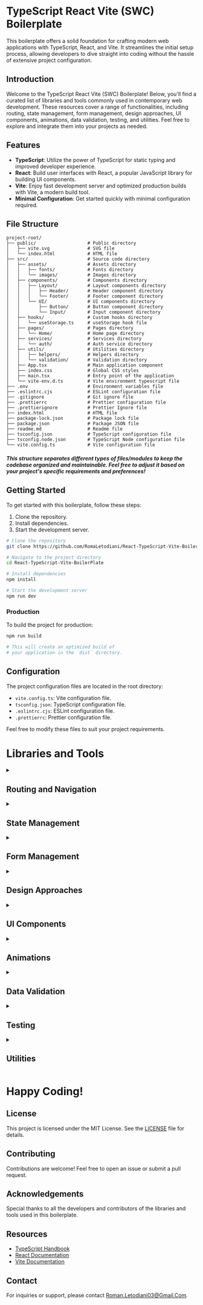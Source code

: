 # TypeScript React Vite (SWC) Boilerplate

This boilerplate offers a solid foundation for crafting modern web applications with TypeScript, React, and Vite. It streamlines the initial setup process, allowing developers to dive straight into coding without the hassle of extensive project configuration.

## Introduction

Welcome to the TypeScript React Vite (SWC) Boilerplate! Below, you'll find a curated list of libraries and tools commonly used in contemporary web development. These resources cover a range of functionalities, including routing, state management, form management, design approaches, UI components, animations, data validation, testing, and utilities. Feel free to explore and integrate them into your projects as needed.

## Features

- **TypeScript**: Utilize the power of TypeScript for static typing and improved developer experience.
- **React**: Build user interfaces with React, a popular JavaScript library for building UI components.
- **Vite**: Enjoy fast development server and optimized production builds with Vite, a modern build tool.
- **Minimal Configuration**: Get started quickly with minimal configuration required.

## File Structure

```
project-root/
├── public/                   # Public directory
│   ├── vite.svg              # SVG file
│   └── index.html            # HTML file
├── src/                      # Source code directory
│   ├── assets/               # Assets directory
│   │   ├── fonts/            # Fonts directory
│   │   └── images/           # Images directory
│   ├── components/           # Components directory
│   │   ├── Layout/           # Layout components directory
│   │   │   ├── Header/       # Header component directory
│   │   │   └── Footer/       # Footer component directory
│   │   └── UI/               # UI components directory
│   │       ├── Button/       # Button component directory
│   │       └── Input/        # Input component directory
│   ├── hooks/                # Custom hooks directory
│   │   └── useStorage.ts     # useStorage hook file
│   ├── pages/                # Pages directory
│   │   └── Home/             # Home page directory
│   ├── services/             # Services directory
│   │   └── auth/             # Auth service directory
│   ├── utils/                # Utilities directory
│   │   ├── helpers/          # Helpers directory
│   │   └── validation/       # Validation directory
│   ├── App.tsx               # Main application component
│   ├── index.css             # Global CSS styles
│   ├── main.tsx              # Entry point of the application
│   └── vite-env.d.ts         # Vite environment typescript file
├── .env                      # Environment variables file
├── .eslintrc.cjs             # ESLint configuration file
├── .gitignore                # Git ignore file
├── .prettierrc               # Prettier configuration file
├── .prettierignore           # Prettier Ignore file
├── index.html                # HTML file
├── package-lock.json         # Package lock file
├── package.json              # Package JSON file
├── readme.md                 # Readme file
├── tsconfig.json             # TypeScript configuration file
├── tsconfig.node.json        # TypeScript Node configuration file
└── vite.config.ts            # Vite configuration file
```

##### This structure separates different types of files/modules to keep the codebase organized and maintainable. Feel free to adjust it based on your project's specific requirements and preferences!

## Getting Started

To get started with this boilerplate, follow these steps:

1. Clone the repository.
2. Install dependencies.
3. Start the development server.

```bash
# Clone the repository
git clone https://github.com/RomaLetodiani/React-TypeScript-Vite-BoilerPlate.git

# Navigate to the project directory
cd React-TypeScript-Vite-BoilerPlate

# Install dependencies
npm install

# Start the development server
npm run dev
```

### Production

To build the project for production:

```bash
npm run build

# This will create an optimized build of
# your application in the `dist` directory.
```

## Configuration

The project configuration files are located in the root directory:

- `vite.config.ts`: Vite configuration file.
- `tsconfig.json`: TypeScript configuration file.
- `.eslintrc.cjs`: ESLint configuration file.
- `.prettierrc`: Prettier configuration file.

Feel free to modify these files to suit your project requirements.

# Libraries and Tools

<details>
<summary><h2>Routing and Navigation</h2></summary>
<ul>
  <li>
    <details>
      <summary><h3>React Router</h3></summary>
      
**Description:** React Router is a popular library for managing client-side routing in React applications. It allows you to define your application's navigation structure declaratively using components, making it easy to reason about and maintain. Key features include:
- Declarative Routing: Define routes using JSX, improving code readability and maintainability.
- Nested Routes: Organize complex applications with hierarchical navigation structures.
- Dynamic Routes: Create routes that respond to different URL patterns using parameters.
- Navigation Components: Utilize components like `Link` and `Navigate` for seamless navigation management.
- Server-Side Rendering Support: Enhance performance and SEO by rendering routes on the server.

<br/>

**Useful for:**

- Customization: React Router offers extensive customization options for tailoring navigation to your specific needs.
- Flexibility: Supports various routing scenarios, including nested routes, dynamic routes, and protected routes.
- Developer Experience: Provides clear and declarative syntax, making it easier to understand and write routing logic.
- Rapid Prototyping: Helps quickly build and iterate on different navigation flows.

<br/>

**Installation:**

```bash
npm install react-router-dom
```

**Tutorial:** [reactrouter.com/tutorial](https://reactrouter.com/en/main/start/tutorial)

**Official Documentation:** [reactrouter.com](https://reactrouter.com/en/main)

</details>
</li>
</ul>
</details>

<details>
<summary><h2>State Management</h2></summary>
<ul>
  <li>
    <details>
      <summary><h3>Redux</h3></summary>

**Description:** Redux is a predictable state container for JavaScript apps. It helps manage application state in a predictable way, making it easier to develop complex applications.

**Useful for:**

- Managing global state across your application.
- Separating state logic from UI components.
- Implementing middleware for advanced use cases.

<br/>

**Installation:**

```bash
npm install redux react-redux @types/react-redux
```

**Documentation:** [redux.js.org](https://redux.js.org/)

</details>
</li>

<li>
<details>
<summary><h3>Redux Toolkit</h3></summary>

**Description:** Redux Toolkit is the official, opinionated, batteries-included toolset for efficient Redux development. It includes utilities to simplify common Redux use cases and enables writing Redux logic with less boilerplate.

**Useful for:**

- Streamlining Redux setup and configuration.
- Encouraging best practices for Redux development.
- Enhancing developer productivity with built-in utilities.

<br/>

**Installation:**

```bash
npm install @reduxjs/toolkit
```

**Documentation:** [redux-toolkit.js.org](https://redux-toolkit.js.org/)

</details>
</li>

<li>
<details>
<summary><h3>React Query</h3></summary>

**Description:** React Query is a data-fetching library for React that helps you fetch, cache, and update data in your React applications. It provides tools for managing asynchronous data fetching with built-in caching, automatic refetching, and more.

**Useful for:**

- Simplifying data fetching and state management in React applications.
- Handling complex data-fetching scenarios with ease.
- Optimizing performance by caching data and minimizing unnecessary requests.

<br/>

**Installation:**

```bash
npm install react-query
```

**Documentation:** [react-query.tanstack.com](https://react-query.tanstack.com/)

</details>
</li>

<li>
<details>
<summary><h3>Zustand</h3></summary>

**Description:** Zustand is a small, fast, and scalable state management library for React. It provides a simple API for managing local component state with minimal boilerplate, making it ideal for small to medium-sized applications.

**Useful for:**

- Managing local component state with ease.
- Avoiding the complexities of Redux for smaller projects.
- Achieving predictable and efficient state management in React applications.

<br/>

**Installation:**

```bash
npm install zustand
```

**Documentation:** [zustand.surge.sh](https://zustand.surge.sh/)

</details>
</li>
</ul>
</details>

<details>
<summary><h2>Form Management</h2></summary>
<ul>
  <li>
    <details>
      <summary><h3>Formik</h3></summary>

**Description:** Formik is a popular form management library for React applications. It simplifies the process of building forms by handling form state, validation, and submission. With Formik, you can easily create robust and flexible forms with minimal boilerplate.

**Useful for:**

- Managing form state, including field values, touched state, and errors.
- Validation: Defining validation rules and displaying error messages.
- Handling form submission and asynchronous form submission with ease.

<br/>

**Installation:**

```bash
npm install formik
```

**Documentation:** [formik.org/docs](https://formik.org/docs)

</details>
</li>

<li>
<details>
<summary><h3>React Hook Form</h3></summary>

**Description:** React Hook Form is a lightweight and performant form library for React applications. It focuses on providing a simple API and optimal performance by minimizing re-renders. With React Hook Form, you can build fast and efficient forms with minimal overhead.

**Useful for:**

- Minimal re-renders: Achieving optimal performance by minimizing component re-renders.
- Built-in validation: Easily define validation rules using native HTML validation attributes.
- Reactivity: Leverage React's reactivity model for managing form state and re-renders.

<br/>

**Installation:**

```bash
npm install react-hook-form
```

**Documentation:** [react-hook-form.com](https://react-hook-form.com/get-started)

</details>
</li>
</ul>
</details>

<details>
<summary><h2>Design Approaches</h2></summary>
<ul>
  <li>
    <details>
      <summary><h3>Tailwind CSS</h3></summary>

**Description:** A utility-first CSS framework providing low-level CSS classes for styling your components directly in your HTML. Offers fine-grained control and rapid prototyping.
<br/>

**Useful for:**

- Projects requiring maximum customization and flexibility.
- Developers comfortable with HTML and CSS.
- Rapid prototyping and building custom designs.

<br/>

**Installation:**

```bash
npm install tailwindcss postcss autoprefixer
```

Follow instructions on: [tailwindcss.com/docs/installation](https://tailwindcss.com/docs/installation)

**Documentation:** [tailwindcss.com](https://tailwindcss.com/)

</details>
</li>

<li>
<details>
<summary><h3>Styled Components</h3></summary>

**Description:** A CSS-in-JS library allowing you to style components directly within your React components using JavaScript functions or objects. Enables component-specific styling and promotes code organization.

**Useful for:**

- Building reusable and maintainable components with -encapsulated styles.
- Leveraging dynamic styling based on props or state.
- Enforcing design consistency across components.

<br/>

**Installation:**

```bash
npm install styled-components
```

**Documentation:** [styled-components.com](https://styled-components.com/)

</details>
</li>
</ul>
</details>

<details>
<summary><h2>UI Components</h2></summary>
<ul>
<li>
<details>
<summary><h3>Headless UI</h3></summary>

**Description:** Unstyled, accessible UI components built for flexibility and control over styling (often used with Tailwind CSS).

**Useful for:**

- Projects requiring complete control over styling
- Developers comfortable with Tailwind CSS or custom styling approaches

<br/>

**Installation:**

```bash
npm install @headlessui/react
```

**Documentation:** [headlessui.com](https://headlessui.com/)

</details>
</li>

<li>
<details>
<summary><h3>Chakra UI</h3></summary>

**Description:** Accessible and modular component library with customizable themes and dark mode support.

**Useful for:**

- Rapid prototyping
- Building consistent UI experiences
- Leveraging pre-built components

<br/>

**Installation:**

```bash
npm i @chakra-ui/react @emotion/react @emotion/styled framer-motion
```

Follow instructions on [chakra-ui.com/getting-started/vite-guide](https://chakra-ui.com/getting-started/vite-guide)

**Documentation:** [chakra-ui.com/docs](https://chakra-ui.com/docs)

</details>
</li>

<li>
<details>
<summary><h3>Material UI</h3></summary>

**Description:** Implementation of Google's Material Design principles for React components.
<br/>

**Useful for:**

- Adhering to Material Design guidelines
- Leveraging pre-built components based on Material Design

<br/>

**Installation:**

```bash
npm install @mui/material
```

**Documentation:** [mui.com](https://mui.com/material-ui/getting-started/)

</details>
</li>

<li>
<details>
<summary><h3>Ant Design</h3></summary>

**Description:** Enterprise-grade UI library with rich features and comprehensive component set.

**Useful for:**

- Complex applications requiring extensive components
- Adherence to a consistent design system

<br/>

**Installation:**

```bash
npm install @ant-design/react
```

**Documentation:** [ant.design](https://ant.design/docs/react/getting-started)

</details>
</li>
</ul>
</details>

<details>
<summary><h2>Animations</h2></summary>
<ul>
  <li>
    <details>
      <summary><h3>Framer Motion</h3></summary>

**Description:** Framer Motion is a production-ready motion library for React that makes it easy to create fluid animations and interactive UI components. It provides a simple API for defining animations using declarative syntax and supports features like keyframes, transitions, and gestures.

**Useful for:**

- Adding smooth animations to your React components and UI elements.
- Creating interactive and engaging user experiences with fluid motion.
- Implementing complex animations with ease, including variants and orchestration.

<br/>

**Installation:**

```bash
npm install framer-motion
```

**Documentation:** [framer.com](https://www.framer.com/api/motion/)

</details>
</li>
</ul>
</details>

<details>
<summary><h2>Data Validation</h2></summary>
<ul>
  <li>
    <details>
      <summary><h3>Yup</h3></summary>
      
**Description:** Yup is a JavaScript schema builder for value parsing and validation. It's schema-based and allows you to define validation rules for your data using a simple and expressive syntax.

**Useful for:**

- Form validation in React applications.
- Data validation in API requests.
- Ensuring data consistency and integrity.

<br/>

**Installation:**

```bash
npm install yup
```

**Documentation:** [github.com/jquense/yup](https://github.com/jquense/yup)

</details>
</li>

<li>
<details>
<summary><h3>Zod</h3></summary>
      
**Description:** Zod is a TypeScript-first schema declaration and validation library. It's designed to be fully compatible with TypeScript and provides a concise syntax for defining data schemas and validating data.

**Useful for:**

- Type-safe validation in TypeScript projects.
- Runtime validation in Node.js and browser environments.
- Working with complex data structures and schemas.

<br/>

**Installation:**

```bash
npm install zod
```

**Documentation:** [zod.dev](https://zod.dev/)

</details>
</li>
</ul>
</details>

<details>
<summary><h2>Testing</h2></summary>
<ul>
  <li>
    <details>
      <summary><h3>Jest</h3></summary>

**Description:** Jest is a delightful JavaScript testing framework with a focus on simplicity. It works with React out of the box and provides features such as snapshot testing, mocking, and code coverage.

**Useful for:**

- Writing unit tests for React components and utility functions.
- Performing snapshot testing to ensure UI consistency.
- Mocking dependencies to isolate tests.

<br/>

**Installation:**

```bash
npm install --save-dev jest @types/jest
```

**Documentation:** [jestjs.io](https://jestjs.io/)

</details>
</li>

<li>
<details>
<summary><h3>React Testing Library</h3></summary>

**Description:** React Testing Library is a simple and complete testing library for React that encourages good testing practices. It provides utilities to render React components into the DOM and interact with them.

**Useful for:**

- Writing tests that resemble how users interact with your application.
- Ensuring accessibility and inclusively by focusing on the DOM.

<br/>

**Installation:**

```bash
npm install --save-dev @testing-library/react @testing-library/jest-dom
```

**Documentation:** [testing-library.com](https://testing-library.com/docs/react-testing-library/intro/)

</details>
</li>

<li>
<details>
<summary><h3>Cypress</h3></summary>

**Description:** Cypress is an end-to-end testing framework for web applications. It provides an elegant API for writing tests and running them in real browsers, enabling you to simulate user interactions and behavior.

**Useful for:**

- Writing and running end-to-end tests for your React application.
- Simulating user interactions such as clicking, typing, and navigating.
- Debugging and diagnosing issues with interactive test runs.

<br/>

**Installation:**

```bash
npm install --save-dev cypress @cypress/react
```

**Documentation:** [cypress.io](https://docs.cypress.io/)

</details>
</li>
</ul>
</details>

<details>
<summary><h2>Utilities</h2></summary>

<ul>
  <li>
    <details>
      <summary><h3>UUID</h3></summary>

**Description:** A library for generating unique identifiers (UUIDs).

**Installation:**

```bash
npm install uuid
```

**Documentation:** [npmjs.com/package/uuid](https://www.npmjs.com/package/uuid)

  </details>

  </li>

  <li>
    <details>
      <summary><h3>Lodash</h3></summary>

**Description:** A utility library that provides helper functions for common programming tasks like manipulating arrays, objects, and strings.

**Installation:**

```bash
npm install lodash
```

**Documentation:** [lodash.com/docs](https://lodash.com/docs)

  </details>

  </li>

  <li>
    <details>
      <summary><h3>Moment.js</h3></summary>

**Description:** A library for parsing, validating, manipulating, and formatting dates.

**Installation:**

```bash
npm install moment
```

**Documentation:** [momentjs.com/docs](https://momentjs.com/docs)

  </details>

  </li>

  <li>
    <details>
      <summary><h3>Axios</h3></summary>

**Description:** A promise-based HTTP client for making HTTP requests from the browser or Node.js.

**Installation:**

```bash
npm install axios
```

**Documentation:** [axios-http.com/docs](https://axios-http.com/docs)

</details>

</li>

  <li>
    <details>
      <summary><h3>React JWT</h3></summary>
      
**Description:** React JWT is a library for handling JSON Web Tokens (JWT) in React applications. It provides utilities for decoding, validating, and managing JWT tokens.

**Useful for:**

- Implementing token-based authentication in React applications.
- Managing JWT tokens received from a server.
- Handling authentication state and user sessions.

<br/>

**Installation:**

```bash
npm install react-jwt
```

**Documentation:** [npmjs.com/package/react-jwt](https://www.npmjs.com/package/react-jwt)

</details>
</li>

<li>
<details>
<summary><h3>Drag and Drop</h3></summary>

<ul>
  <li>
    <details>
      <summary><h4>DnD</h4></summary>

**Description:** A flexible and powerful library for implementing drag and drop functionality in React applications.

**Installation:**

```bash
npm install react-dnd
```

**Documentation:** [dnd.github.io/](https://react-dnd.github.io/react-dnd/docs/overview)

</details>

  </li>

  <li>
    <details>
      <summary><h4>Beautiful DnD</h4></summary>

**Description:** A beautiful and accessible drag and drop library for lists with vertical and horizontal sorting.

**Installation:**

```bash
npm install react-beautiful-dnd
```

**Documentation:** [github.com/atlassian/react-beautiful-dnd](https://github.com/atlassian/react-beautiful-dnd)

  </details>

  </li>

  <li>
    <details>
      <summary><h4>Sortable HOC</h4></summary>

**Description:** A higher-order component for implementing sortable lists with drag and drop functionality in React.

**Installation:**

```bash
npm install react-sortable-hoc
```

**Documentation:** [clauderic.github.io/react-sortable-hoc](https://clauderic.github.io/react-sortable-hoc)

  </details>

  </li>
</ul>

</details>

</li>
</ul>

</details>

# Happy Coding!

## License

This project is licensed under the MIT License. See the [LICENSE](LICENSE) file for details.

## Contributing

Contributions are welcome! Feel free to open an issue or submit a pull request.

## Acknowledgements

Special thanks to all the developers and contributors of the libraries and tools used in this boilerplate.

## Resources

- [TypeScript Handbook](https://www.typescriptlang.org/docs/)
- [React Documentation](https://reactjs.org/docs/getting-started.html)
- [Vite Documentation](https://vitejs.dev/guide/)

## Contact

For inquiries or support, please contact [Roman.Letodiani03@Gmail.Com](mailto:Roman.Letodiani03@Gmail.Com).
